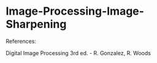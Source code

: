 # Image-Processing-Image-Sharpening

References:

Digital Image Processing 3rd ed. - R. Gonzalez, R. Woods
